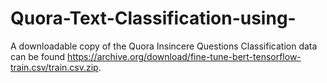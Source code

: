 # Quora-Text-Classification-using-

A downloadable copy of the Quora Insincere Questions Classification data can be found https://archive.org/download/fine-tune-bert-tensorflow-train.csv/train.csv.zip. 
